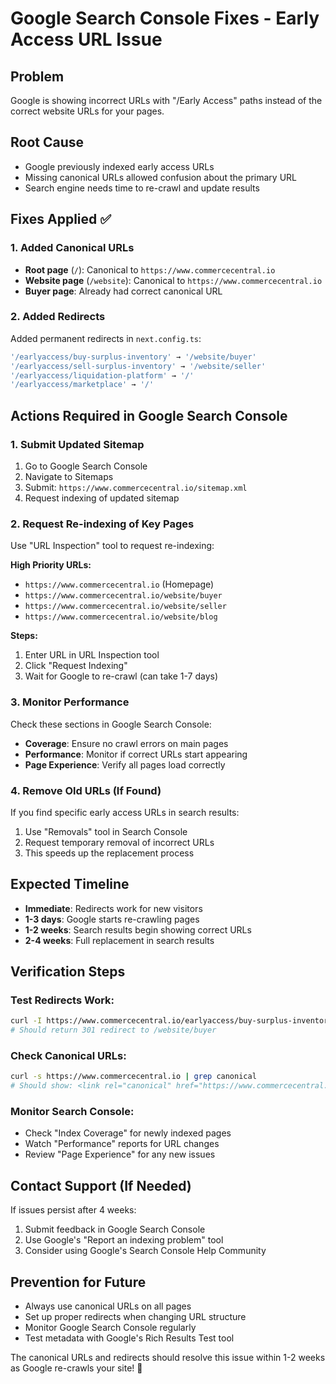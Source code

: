 # Google Search Console Fixes - Early Access URL Issue

## Problem
Google is showing incorrect URLs with "/Early Access" paths instead of the correct website URLs for your pages.

## Root Cause
- Google previously indexed early access URLs
- Missing canonical URLs allowed confusion about the primary URL
- Search engine needs time to re-crawl and update results

## Fixes Applied ✅

### 1. Added Canonical URLs
- **Root page** (`/`): Canonical to `https://www.commercecentral.io`
- **Website page** (`/website`): Canonical to `https://www.commercecentral.io`
- **Buyer page**: Already had correct canonical URL

### 2. Added Redirects
Added permanent redirects in `next.config.ts`:
```javascript
'/earlyaccess/buy-surplus-inventory' → '/website/buyer'
'/earlyaccess/sell-surplus-inventory' → '/website/seller'  
'/earlyaccess/liquidation-platform' → '/'
'/earlyaccess/marketplace' → '/'
```

## Actions Required in Google Search Console

### 1. Submit Updated Sitemap
1. Go to Google Search Console
2. Navigate to Sitemaps
3. Submit: `https://www.commercecentral.io/sitemap.xml`
4. Request indexing of updated sitemap

### 2. Request Re-indexing of Key Pages
Use "URL Inspection" tool to request re-indexing:

**High Priority URLs:**
- `https://www.commercecentral.io` (Homepage)
- `https://www.commercecentral.io/website/buyer`
- `https://www.commercecentral.io/website/seller` 
- `https://www.commercecentral.io/website/blog`

**Steps:**
1. Enter URL in URL Inspection tool
2. Click "Request Indexing"
3. Wait for Google to re-crawl (can take 1-7 days)

### 3. Monitor Performance
Check these sections in Google Search Console:
- **Coverage**: Ensure no crawl errors on main pages
- **Performance**: Monitor if correct URLs start appearing
- **Page Experience**: Verify all pages load correctly

### 4. Remove Old URLs (If Found)
If you find specific early access URLs in search results:
1. Use "Removals" tool in Search Console
2. Request temporary removal of incorrect URLs
3. This speeds up the replacement process

## Expected Timeline
- **Immediate**: Redirects work for new visitors
- **1-3 days**: Google starts re-crawling pages
- **1-2 weeks**: Search results begin showing correct URLs
- **2-4 weeks**: Full replacement in search results

## Verification Steps

### Test Redirects Work:
```bash
curl -I https://www.commercecentral.io/earlyaccess/buy-surplus-inventory
# Should return 301 redirect to /website/buyer
```

### Check Canonical URLs:
```bash
curl -s https://www.commercecentral.io | grep canonical
# Should show: <link rel="canonical" href="https://www.commercecentral.io">
```

### Monitor Search Console:
- Check "Index Coverage" for newly indexed pages
- Watch "Performance" reports for URL changes
- Review "Page Experience" for any new issues

## Contact Support (If Needed)
If issues persist after 4 weeks:
1. Submit feedback in Google Search Console
2. Use Google's "Report an indexing problem" tool
3. Consider using Google's Search Console Help Community

## Prevention for Future
- Always use canonical URLs on all pages
- Set up proper redirects when changing URL structure  
- Monitor Google Search Console regularly
- Test metadata with Google's Rich Results Test tool

The canonical URLs and redirects should resolve this issue within 1-2 weeks as Google re-crawls your site! 🎯 